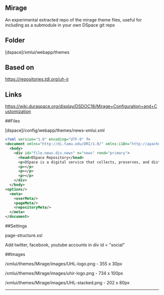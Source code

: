 Mirage
-----

An experimental extracted repo of the mirage theme files, useful for including as a submodule in your own DSpace git repo

Folder
--

[dspace]/xmlui/webapp/themes

Based on 
---

https://repositories.tdl.org/uh-ir

Links
---

https://wiki.duraspace.org/display/DSDOC18/Mirage+Configuration+and+Customization

##Files

[dspace]/config/webapp/themes/news-xmlui.xml

```xml
<?xml version="1.0" encoding="UTF-8" ?>
<document xmlns="http://di.tamu.edu/DRI/1.0/" xmlns:i18n="http://apache.org/cocoon/i18n/2.1" version="1.1">
  <body>
    <div id="file.news.div.news" n="news" rend="primary">
      <head>DSpace Repository</head>
      <p>DSpace is a digital service that collects, preserves, and distributes digital material. Repositories are important tools for preserving an organization&apos;s legacy; they facilitate digital preservation and scholarly communication.</p>
      <p></p>
      <p></p>
      <p></p>
    </div>
  </body>
<options/>
  <meta>
    <userMeta/>
    <pageMeta/>
    <repositoryMeta/>
  </meta>
</document>
```

##Settings

page-structure.xsl

Add twitter, facebook, youtube accounts in div id = "social"

##Images

/xmlui/themes/Mirage/images/UHL-logo.png - 355 x 30px

/xmlui/themes/Mirage/images/uhir-logo.png - 734 x 100px

/xmlui/themes/Mirage/images/UHL-stacked.png - 202 x 80px


---
